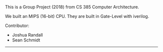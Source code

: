 This is a Group Project (2018) from CS 385 Computer Architecture.

We built an MIPS (16-bit) CPU.  They are built in Gate-Level with iverilog.

Contributor:
* Joshua Randall
* Sean Schmidt

---